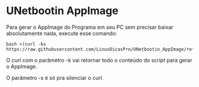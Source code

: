 # UNetbootin AppImage

Para gerar o AppImage do Programa em seu PC sem precisar baixar absolutamente nada, execute esse comando:
```
bash <(curl -ks https://raw.githubusercontent.com/LinuxDicasPro/UNetbootin_AppImage/refs/heads/master/get_appimage)
```

O curl com o parâmetro -k vai retornar todo o conteúdo do script para gerar o AppImage.

O parâmetro -s é só pra silenciar o curl.
